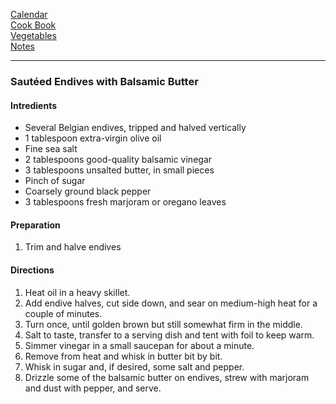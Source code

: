 [Calendar](https://github.com/vmsmith/EDT/blob/master/calendar.md)      
[Cook Book](https://github.com/vmsmith/CookBook/blob/master/README.md)     
[Vegetables](https://github.com/vmsmith/CookBook/blob/master/vegetables.md)     
[Notes](https://github.com/vmsmith/CookBook/blob/master/notes.md)   

-----    

### Sautéed Endives with Balsamic Butter    

#### Intredients    
* Several Belgian endives, tripped and halved vertically     
* 1 tablespoon extra-virgin olive oil    
* Fine sea salt    
* 2 tablespoons good-quality balsamic vinegar    
* 3 tablespoons unsalted butter, in small pieces    
* Pinch of sugar    
* Coarsely ground black pepper    
* 3 tablespoons fresh marjoram or oregano leaves    


#### Preparation    
1. Trim and halve endives    

#### Directions   
1. Heat oil in a heavy skillet.
2. Add endive halves, cut side down, and sear on medium-high heat for a couple of minutes.
3. Turn once, until golden brown but still somewhat firm in the middle.
4. Salt to taste, transfer to a serving dish and tent with foil to keep warm.
5. Simmer vinegar in a small saucepan for about a minute.
6. Remove from heat and whisk in butter bit by bit.
7. Whisk in sugar and, if desired, some salt and pepper.
8. Drizzle some of the balsamic butter on endives, strew with marjoram and dust with pepper, and serve.   
